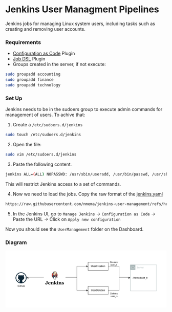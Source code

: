 # Jenkins User Managment Pipelines
Jenkins jobs for managing Linux system users, including tasks such as creating and removing user accounts.

### Requirements
- [Configuration as Code](https://plugins.jenkins.io/configuration-as-code/) Plugin
- [Job DSL](https://plugins.jenkins.io/job-dsl/) Plugin
- Groups created in the server, if not execute:
```bash
sudo groupadd accounting
sudo groupadd finance
sudo groupadd technology
```


### Set Up
Jenkins needs to be in the sudoers group to execute admin commands for management of users. To achive that:
1. Create a `/etc/sudoers.d/jenkins`  
```bash
sudo touch /etc/sudoers.d/jenkins
```
2. Open the file:
```bash
sudo vim /etc/sudoers.d/jenkins
```
3. Paste the following content.
```bash
jenkins ALL=(ALL) NOPASSWD: /usr/sbin/useradd, /usr/bin/passwd, /usr/sbin/userdel, /usr/sbin/usermod
```

This will restrict Jenkins access to a set of commands.

4. Now we need to load the jobs. Copy the raw format of the [jenkins.yaml](./jenkins.yaml)
```bash
https://raw.githubusercontent.com/nmema/jenkins-user-management/refs/heads/main/jenkins.yaml
```

5. In the Jenkins UI, go to `Manage Jenkins` -> `Configuration as Code` -> Paste the URL -> Click on `Apply new configuration`

Now you should see the `UserManagement` folder on the Dashboard.

### Diagram
![diagram](data/diagram.png)
